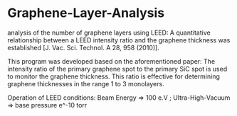 # Graphene-Layer-Analysis
analysis of the number of graphene layers using LEED:
A quantitative relationship between a LEED intensity ratio and the graphene thickness was established [J. Vac. Sci. Technol. A 28, 958 (2010)].

This program was developed based on the aforementioned paper:
The intensity ratio of the primary graphene spot to the primary SiC spot is used to monitor the graphene thickness.
This ratio is effective for determining graphene thicknesses in the range 1 to 3 monolayers.

Operation of LEED conditions:
Beam Energy => 100 e.V ;
Ultra-High-Vacuum => base pressure e^-10 torr

